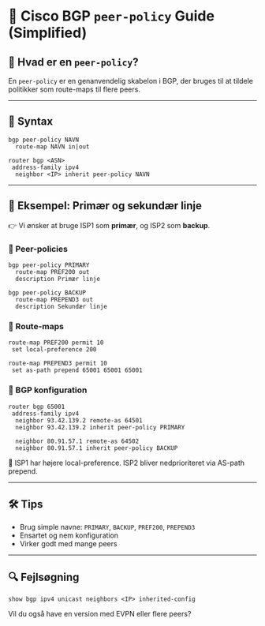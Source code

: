 
# 🔁 Cisco BGP `peer-policy` Guide (Simplified)

## 📘 Hvad er en `peer-policy`?

En `peer-policy` er en genanvendelig skabelon i BGP, der bruges til at tildele politikker som route-maps til flere peers.

---

## 🔧 Syntax

```cisco
bgp peer-policy NAVN
  route-map NAVN in|out
```

```cisco
router bgp <ASN>
 address-family ipv4
  neighbor <IP> inherit peer-policy NAVN
```

---

## 🧪 Eksempel: Primær og sekundær linje

👉 Vi ønsker at bruge ISP1 som **primær**, og ISP2 som **backup**.

### 🔧 Peer-policies

```cisco
bgp peer-policy PRIMARY
  route-map PREF200 out
  description Primær linje

bgp peer-policy BACKUP
  route-map PREPEND3 out
  description Sekundær linje
```

### 🔧 Route-maps

```cisco
route-map PREF200 permit 10
 set local-preference 200

route-map PREPEND3 permit 10
 set as-path prepend 65001 65001 65001
```

### 🔧 BGP konfiguration

```cisco
router bgp 65001
 address-family ipv4
  neighbor 93.42.139.2 remote-as 64501
  neighbor 93.42.139.2 inherit peer-policy PRIMARY

  neighbor 80.91.57.1 remote-as 64502
  neighbor 80.91.57.1 inherit peer-policy BACKUP
```

📌 ISP1 har højere local-preference. ISP2 bliver nedprioriteret via AS-path prepend.

---

## 🛠 Tips

- Brug simple navne: `PRIMARY`, `BACKUP`, `PREF200`, `PREPEND3`
- Ensartet og nem konfiguration
- Virker godt med mange peers

---

## 🔍 Fejlsøgning

```cisco
show bgp ipv4 unicast neighbors <IP> inherited-config
```

Vil du også have en version med EVPN eller flere peers?
